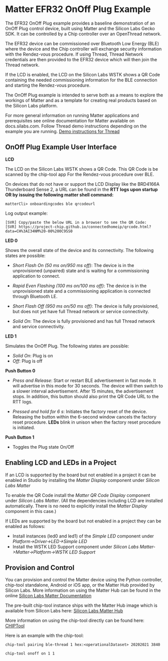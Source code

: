# Matter EFR32 OnOff Plug Example

The EFR32 OnOff Plug example provides a baseline demonstration of an OnOff Plug control
device, built using Matter and the Silicon Labs Gecko SDK. It can be controlled
by a Chip controller over an OpenThread network.

The EFR32 device can be commissioned over Bluetooth Low Energy (BLE) where the device
and the Chip controller will exchange security information with the Rendez-vous
procedure. If using Thread, Thread Network credentials are then provided to the
EFR32 device which will then join the Thread network.

If the LCD is enabled, the LCD on the Silicon Labs WSTK shows a QR Code containing the
needed commissioning information for the BLE connection and starting the
Rendez-vous procedure.

The OnOff Plug example is intended to serve both as a means to explore the
workings of Matter and as a template for creating real products based on the
Silicon Labs platform.

For more general information on running Matter applications and prerequisites see online 
documentation for Matter available on docs.silabs.com. Follow Thread demo instructions depending on the example you are running.
[Demo instructions for Thread](https://docs.silabs.com/matter/2.2.2/matter-thread)

## OnOff Plug Example User Interface

**LCD** 

The LCD on the Silicon Labs WSTK shows a QR Code. This QR Code is be scanned by the chip-tool app For the Rendez-vous procedure over BLE.

On devices that do not have or support the LCD Display like the BRD4166A Thunderboard Sense 2, a URL can be found in the **RTT logs upon startup OR by issuing the following matter shell command:**

```shell
matterCli> onboardingcodes ble qrcodeurl
```

Log output example:

```shell
[SVR] Copy/paste the below URL in a browser to see the QR Code:
[SVR] https://project-chip.github.io/connectedhomeip/qrcode.html?data=CH%3AI34NM%20-00%200C9SS0
```

**LED 0** 

Shows the overall state of the device and its connectivity. The following states are possible:

-   _Short Flash On (50 ms on/950 ms off)_: The device is in the unprovisioned (unpaired) state and is waiting for a commissioning application to connect.

-   _Rapid Even Flashing (100 ms on/100 ms off)_: The device is in the unprovisioned state and a commissioning application is connected through Bluetooth LE.

-   _Short Flash Off (950 ms on/50 ms off)_: The device is fully
provisioned, but does not yet have full Thread network or service
connectivity.

-   _Solid On_: The device is fully provisioned and has full Thread
 network and service connectivity.

**LED 1** 

Simulates the OnOff Plug. The following states are possible:

-   _Solid On_: Plug is on
-   _Off_: Plug is off

    
**Push Button 0**

-   _Press and Release_: Start or restart BLE advertisement in fast mode. It will advertise in this mode
for 30 seconds. The device will then switch to a slower interval advertisement.
After 15 minutes, the advertisement stops. In addition, this button should also print the QR Code URL to the RTT logs.

-   _Pressed and hold for 6 s_: Initiates the factory reset of the device.
 Releasing the button within the 6-second window cancels the factory reset
 procedure. **LEDs** blink in unison when the factory reset procedure is
 initiated.

**Push Button 1** 

- Toggles the Plug state On/Off

## Enabling LCD and LEDs in a Project

If an LCD is supported by the board but not enabled in a project it can be enabled in Studio by installing the _Matter Display_ component under _Silicon Labs Matter_

To enable the QR Code install the _Matter QR Code Display_ component under _Silicon Labs Matter_. (All the dependencies including LCD are installed automatically. There is no need to explicitly install the _Matter Display_ component in this case.)

If LEDs are supported by the board but not enabled in a project they can be enabled as follows:
-   Install instances (led0 and led1) of the _Simple LED_ component under _Platform->Driver->LED->Simple LED_
-   Install the WSTK LED Support component under _Silicon Labs Matter->Matter->Platform->WSTK LED Support_

## Provision and Control

You can provision and control the Matter device using the Python controller, chip-tool standalone, Android or iOS app, or the Matter Hub provided by Silicon Labs. More information on using the Matter Hub can be found in the online [Silicon Labs Matter Documentation](https://docs.silabs.com/matter/2.2.2/matter-thread/raspi-img)

The pre-built chip-tool instance ships with the Matter Hub image which is available from Silicon Labs here: [Silicon Labs Matter Hub](https://www.silabs.com/documents/public/software/SilabsMatterPi_2.2.1-1.2-extension.zip)
    
More information on using the chip-tool directly can be found here: [CHIPTool](https://github.com/project-chip/connectedhomeip/blob/master/examples/chip-tool/README.md)


Here is an example with the chip-tool:

```shell
chip-tool pairing ble-thread 1 hex:<operationalDataset> 20202021 3840

chip-tool onoff on 1 1
```
